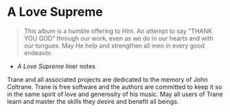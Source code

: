# A Love Supreme

> This album is a humble offering to Him. An attempt to say "THANK YOU GOD" through our work, even
> as we do in our hearts and with our tongues. May He help and strengthen all men in every good
> endeavor.
>
- *A Love Supreme* liner notes

Trane and all associated projects are dedicated to the memory of John Coltrane. Trane is free
software and the authors are committed to keep it so in the same spirit of love and generosity of
his music. May all users of Trane learn and master the skills they desire and benefit all beings.
